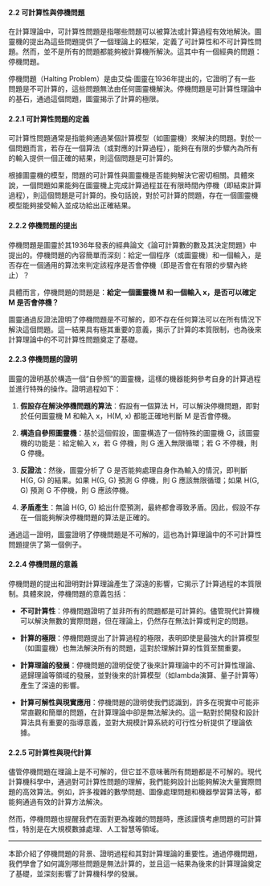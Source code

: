 #### **2.2 可計算性與停機問題**

在計算理論中，可計算性問題是指哪些問題可以被算法或計算過程有效地解決。圖靈機的提出為這些問題提供了一個理論上的框架，定義了可計算性和不可計算性問題。然而，並不是所有的問題都能夠被計算機所解決。這其中有一個經典的問題：停機問題。

停機問題（Halting Problem）是由艾倫·圖靈在1936年提出的，它證明了有一些問題是不可計算的，這些問題無法由任何圖靈機解決。停機問題是可計算性理論中的基石，通過這個問題，圖靈揭示了計算的極限。

#### **2.2.1 可計算性問題的定義**

可計算性問題通常是指能夠通過某個計算模型（如圖靈機）來解決的問題。對於一個問題而言，若存在一個算法（或對應的計算過程），能夠在有限的步驟內為所有的輸入提供一個正確的結果，則這個問題是可計算的。

根據圖靈機的模型，問題的可計算性與圖靈機是否能夠解決它密切相關。具體來說，一個問題如果能夠在圖靈機上完成計算過程並在有限時間內停機（即結束計算過程），則這個問題是可計算的。換句話說，對於可計算的問題，存在一個圖靈機模型能夠接受輸入並成功給出正確結果。

#### **2.2.2 停機問題的提出**

停機問題是圖靈於其1936年發表的經典論文《論可計算數的數及其決定問題》中提出的。停機問題的內容簡單而深刻：給定一個程序（或圖靈機）和一個輸入，是否存在一個通用的算法來判定該程序是否會停機（即是否會在有限的步驟內終止）？

具體而言，停機問題的問題是：**給定一個圖靈機 M 和一個輸入 x，是否可以確定 M 是否會停機？**

圖靈通過反證法證明了停機問題是不可解的，即不存在任何算法可以在所有情況下解決這個問題。這一結果具有極其重要的意義，揭示了計算的本質限制，也為後來計算理論中的不可計算性問題奠定了基礎。

#### **2.2.3 停機問題的證明**

圖靈的證明基於構造一個“自參照”的圖靈機，這樣的機器能夠參考自身的計算過程並進行特殊的操作。證明過程如下：

1. **假設存在解決停機問題的算法**：假設有一個算法 H，可以解決停機問題，即對於任何圖靈機 M 和輸入 x，H(M, x) 都能正確地判斷 M 是否會停機。

2. **構造自參照圖靈機**：基於這個假設，圖靈構造了一個特殊的圖靈機 G，該圖靈機的功能是：給定輸入 x，若 G 停機，則 G 進入無限循環；若 G 不停機，則 G 停機。

3. **反證法**：然後，圖靈分析了 G 是否能夠處理自身作為輸入的情況，即判斷 H(G, G) 的結果。如果 H(G, G) 預測 G 停機，則 G 應該無限循環；如果 H(G, G) 預測 G 不停機，則 G 應該停機。

4. **矛盾產生**：無論 H(G, G) 給出什麼預測，最終都會導致矛盾。因此，假設不存在一個能夠解決停機問題的算法是正確的。

通過這一證明，圖靈證明了停機問題是不可解的，這也為計算理論中的不可計算性問題提供了第一個例子。

#### **2.2.4 停機問題的意義**

停機問題的提出和證明對計算理論產生了深遠的影響，它揭示了計算過程的本質限制。具體來說，停機問題的意義包括：

- **不可計算性**：停機問題證明了並非所有的問題都是可計算的。儘管現代計算機可以解決無數的實際問題，但在理論上，仍然存在無法計算或判定的問題。

- **計算的極限**：停機問題提出了計算過程的極限，表明即使是最強大的計算模型（如圖靈機）也無法解決所有的問題，這對於理解計算的性質至關重要。

- **計算理論的發展**：停機問題的證明促使了後來計算理論中的不可計算性理論、遞歸理論等領域的發展，並對後來的計算模型（如lambda演算、量子計算等）產生了深遠的影響。

- **計算可解性與現實應用**：停機問題的證明使我們認識到，許多在現實中可能非常直觀和簡單的問題，在計算理論中卻是無法解決的。這一點對於開發和設計算法具有重要的指導意義，並對大規模計算系統的可行性分析提供了理論依據。

#### **2.2.5 可計算性與現代計算**

儘管停機問題在理論上是不可解的，但它並不意味著所有問題都是不可解的。現代計算機科學中，通過對可計算性問題的理解，我們能夠設計出能夠解決大量實際問題的高效算法。例如，許多複雜的數學問題、圖像處理問題和機器學習算法等，都能夠通過有效的計算方法解決。

然而，停機問題也提醒我們在面對更為複雜的問題時，應該謹慎考慮問題的可計算性，特別是在大規模數據處理、人工智慧等領域。

---

本節介紹了停機問題的背景、證明過程和其對計算理論的重要性。通過停機問題，我們學會了如何識別哪些問題是無法計算的，並且這一結果為後來的計算理論奠定了基礎，並深刻影響了計算機科學的發展。